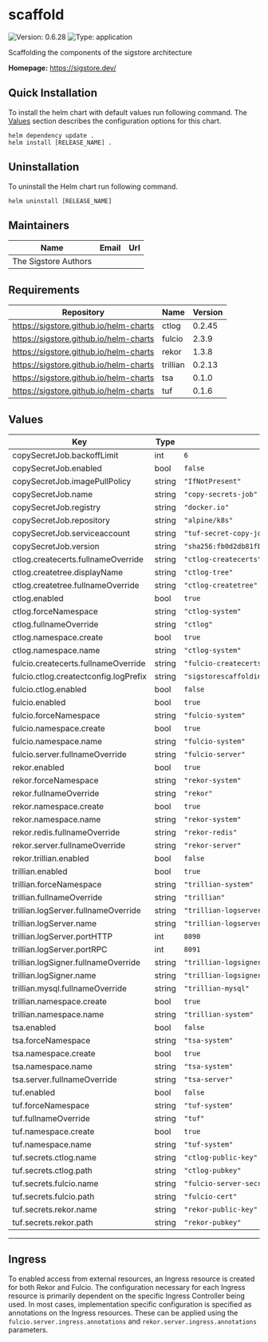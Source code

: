 # scaffold

<!-- This README.md is generated. Please edit README.md.gotmpl -->

![Version: 0.6.28](https://img.shields.io/badge/Version-0.6.28-informational?style=flat-square) ![Type: application](https://img.shields.io/badge/Type-application-informational?style=flat-square)

Scaffolding the components of the sigstore architecture

**Homepage:** <https://sigstore.dev/>

## Quick Installation

To install the helm chart with default values run following command.
The [Values](#Values) section describes the configuration options for this chart.

```shell
helm dependency update .
helm install [RELEASE_NAME] .
```

## Uninstallation

To uninstall the Helm chart run following command.

```shell
helm uninstall [RELEASE_NAME]
```

## Maintainers

| Name | Email | Url |
| ---- | ------ | --- |
| The Sigstore Authors |  |  |

## Requirements

| Repository | Name | Version |
|------------|------|---------|
| https://sigstore.github.io/helm-charts | ctlog | 0.2.45 |
| https://sigstore.github.io/helm-charts | fulcio | 2.3.9 |
| https://sigstore.github.io/helm-charts | rekor | 1.3.8 |
| https://sigstore.github.io/helm-charts | trillian | 0.2.13 |
| https://sigstore.github.io/helm-charts | tsa | 0.1.0 |
| https://sigstore.github.io/helm-charts | tuf | 0.1.6 |

## Values

| Key | Type | Default | Description |
|-----|------|---------|-------------|
| copySecretJob.backoffLimit | int | `6` |  |
| copySecretJob.enabled | bool | `false` |  |
| copySecretJob.imagePullPolicy | string | `"IfNotPresent"` |  |
| copySecretJob.name | string | `"copy-secrets-job"` |  |
| copySecretJob.registry | string | `"docker.io"` |  |
| copySecretJob.repository | string | `"alpine/k8s"` |  |
| copySecretJob.serviceaccount | string | `"tuf-secret-copy-job"` |  |
| copySecretJob.version | string | `"sha256:fb0d2db81fb0f98abb1adf5246d6f0f4d19f34031afe4759cb7ad8e2eb8d2c01"` |  |
| ctlog.createcerts.fullnameOverride | string | `"ctlog-createcerts"` |  |
| ctlog.createtree.displayName | string | `"ctlog-tree"` |  |
| ctlog.createtree.fullnameOverride | string | `"ctlog-createtree"` |  |
| ctlog.enabled | bool | `true` |  |
| ctlog.forceNamespace | string | `"ctlog-system"` |  |
| ctlog.fullnameOverride | string | `"ctlog"` |  |
| ctlog.namespace.create | bool | `true` |  |
| ctlog.namespace.name | string | `"ctlog-system"` |  |
| fulcio.createcerts.fullnameOverride | string | `"fulcio-createcerts"` |  |
| fulcio.ctlog.createctconfig.logPrefix | string | `"sigstorescaffolding"` |  |
| fulcio.ctlog.enabled | bool | `false` |  |
| fulcio.enabled | bool | `true` |  |
| fulcio.forceNamespace | string | `"fulcio-system"` |  |
| fulcio.namespace.create | bool | `true` |  |
| fulcio.namespace.name | string | `"fulcio-system"` |  |
| fulcio.server.fullnameOverride | string | `"fulcio-server"` |  |
| rekor.enabled | bool | `true` |  |
| rekor.forceNamespace | string | `"rekor-system"` |  |
| rekor.fullnameOverride | string | `"rekor"` |  |
| rekor.namespace.create | bool | `true` |  |
| rekor.namespace.name | string | `"rekor-system"` |  |
| rekor.redis.fullnameOverride | string | `"rekor-redis"` |  |
| rekor.server.fullnameOverride | string | `"rekor-server"` |  |
| rekor.trillian.enabled | bool | `false` |  |
| trillian.enabled | bool | `true` |  |
| trillian.forceNamespace | string | `"trillian-system"` |  |
| trillian.fullnameOverride | string | `"trillian"` |  |
| trillian.logServer.fullnameOverride | string | `"trillian-logserver"` |  |
| trillian.logServer.name | string | `"trillian-logserver"` |  |
| trillian.logServer.portHTTP | int | `8090` |  |
| trillian.logServer.portRPC | int | `8091` |  |
| trillian.logSigner.fullnameOverride | string | `"trillian-logsigner"` |  |
| trillian.logSigner.name | string | `"trillian-logsigner"` |  |
| trillian.mysql.fullnameOverride | string | `"trillian-mysql"` |  |
| trillian.namespace.create | bool | `true` |  |
| trillian.namespace.name | string | `"trillian-system"` |  |
| tsa.enabled | bool | `false` |  |
| tsa.forceNamespace | string | `"tsa-system"` |  |
| tsa.namespace.create | bool | `true` |  |
| tsa.namespace.name | string | `"tsa-system"` |  |
| tsa.server.fullnameOverride | string | `"tsa-server"` |  |
| tuf.enabled | bool | `false` |  |
| tuf.forceNamespace | string | `"tuf-system"` |  |
| tuf.fullnameOverride | string | `"tuf"` |  |
| tuf.namespace.create | bool | `true` |  |
| tuf.namespace.name | string | `"tuf-system"` |  |
| tuf.secrets.ctlog.name | string | `"ctlog-public-key"` |  |
| tuf.secrets.ctlog.path | string | `"ctlog-pubkey"` |  |
| tuf.secrets.fulcio.name | string | `"fulcio-server-secret"` |  |
| tuf.secrets.fulcio.path | string | `"fulcio-cert"` |  |
| tuf.secrets.rekor.name | string | `"rekor-public-key"` |  |
| tuf.secrets.rekor.path | string | `"rekor-pubkey"` |  |

----------------------------------------------

## Ingress

To enabled access from external resources, an Ingress resource is created for both Rekor and Fulcio. The configuration necessary for each Ingress resource is primarily dependent on the specific Ingress Controller being used. In most cases, implementation specific configuration is specified as annotations on the Ingress resources. These can be applied using the `fulcio.server.ingress.annotations` and `rekor.server.ingress.annotations` parameters.
